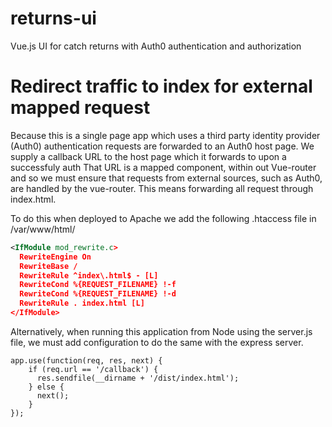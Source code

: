 # returns-ui
Vue.js UI for catch returns with Auth0 authentication and authorization

# Redirect traffic to index for external mapped request
 Because this is a single page app which uses a third party identity provider (Auth0) authentication requests are
 forwarded to an Auth0 host page. We supply a callback URL to the host page which it forwards to upon a successfuly auth
 That URL is a mapped component, within out Vue-router and so we must ensure that requests from external sources, such
 as Auth0, are handled by the vue-router. This means forwarding all request through index.html.

 To do this when deployed to Apache we add the following .htaccess file in /var/www/html/

```xml
<IfModule mod_rewrite.c>
  RewriteEngine On
  RewriteBase /
  RewriteRule ^index\.html$ - [L]
  RewriteCond %{REQUEST_FILENAME} !-f
  RewriteCond %{REQUEST_FILENAME} !-d
  RewriteRule . index.html [L]
</IfModule>
```

Alternatively, when running this application from Node using the server.js file, we must add configuration to do the same
 with the express server.

 ```
app.use(function(req, res, next) {
     if (req.url == '/callback') {
       res.sendfile(__dirname + '/dist/index.html');
     } else {
       next();
     }
 });
 ```


